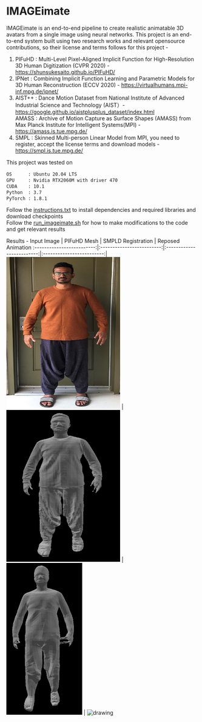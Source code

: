 # IMAGEimate
IMAGEimate is an end-to-end pipeline to create realistic animatable 3D avatars from a single image using neural networks. This project is an end-to-end system built using two research works and relevant opensource contributions, so their license and terms follows for this project - 
1. PIFuHD : Multi-Level Pixel-Aligned Implicit Function for High-Resolution 3D Human Digitization (CVPR 2020) - https://shunsukesaito.github.io/PIFuHD/
2. IPNet  : Combining Implicit Function Learning and Parametric Models for 3D Human Reconstruction (ECCV 2020) - https://virtualhumans.mpi-inf.mpg.de/ipnet/
3. AIST++ : Dance Motion Dataset from National Institute of Advanced Industrial Science and Technology (AIST）- https://google.github.io/aistplusplus_dataset/index.html <br/>
   AMASS  : Archive of Motion Capture as Surface Shapes (AMASS) from Max Planck Institute for Intelligent Systems(MPI) - https://amass.is.tue.mpg.de/
4. SMPL   : Skinned Multi-person Linear Model from MPI, you need to register, accept the license terms and download models - https://smpl.is.tue.mpg.de/
   
This project was tested on <br /> 
```
OS      : Ubuntu 20.04 LTS  
GPU     : Nvidia RTX2060M with driver 470
CUDA    : 10.1
Python  : 3.7
PyTorch : 1.8.1
```

Follow the [instructions.txt](https://github.com/codesavory/IMAGEimate/blob/main/instruction.txt) to install dependencies and required libraries and download checkpoints<br /> 
Follow the [run_imageimate.sh](https://github.com/codesavory/IMAGEimate/blob/main/run_imageimate.sh) for how to make modifications to the code and get relevant results

Results - 
Input Image            |  PIFuHD Mesh | SMPLD Registration | Reposed Animation
:-------------------------:|:-------------------------:|:-------------------------:|:-------------------------:|
<img src="https://github.com/codesavory/IMAGEimate/blob/main/screenshots/IMG_3392.2.jpg" alt="drawing" width="300" height="400"/> |  <img src="https://github.com/codesavory/IMAGEimate/blob/main/screenshots/pifuhd_meshes.png" alt="drawing" width="300" height="400"/>  | <img src="https://github.com/codesavory/IMAGEimate/blob/main/screenshots/SMPLd_Fit.png" alt="drawing" width="200" height="400"/>  | <img src="https://github.com/codesavory/IMAGEimate/blob/main/screenshots/suriya-fbx-2021-08-04-221707.gif" alt="drawing" width="500" height='400'/> 

